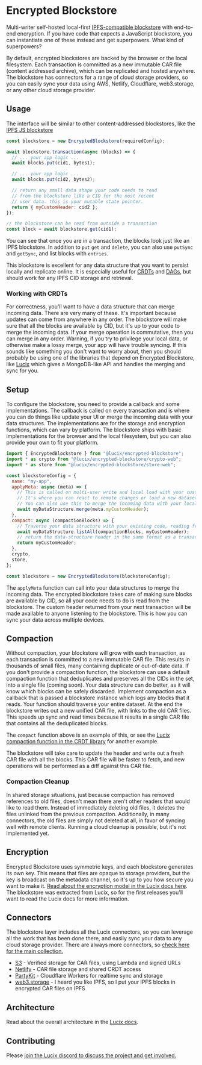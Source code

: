 # Encrypted Blockstore

Multi-writer self-hosted local-first [IPFS-compatible blockstore](https://ipfs.tech) with end-to-end encryption. If you have code that expects a JavaScript blockstore, you can instantiate one of these instead and get superpowers. What kind of superpowers?

By default, encrypted blockstores are backed by the browser or the local filesystem. Each transaction is committed as a new immutable CAR file (content addressed archive), which can be replicated and hosted anywhere. The blockstore has connectors for a range of cloud storage providers, so you can easily sync your data using AWS, Netlify, Cloudflare, web3.storage, or any other cloud storage provider.

## Usage

The interface will be similar to other content-addressed blockstores, like the [IPFS JS blockstore](https://github.com/ipfs/js-stores)

```js
const blockstore = new EncryptedBlockstore(requiredConfig);

await blockstore.transaction(async (blocks) => {
  // ... your app logic ...
  await blocks.put(cid1, bytes1);

  // ... your app logic ...
  await blocks.put(cid2, bytes2);

  // return any small data shape your code needs to read
  // from the blockstore like a CID for the most recent
  // user data. this is your mutable state pointer.
  return { myCustomHeader: cid2 };
});

// the blockstore can be read from outside a transaction
const block = await blockstore.get(cid1);
```

You can see that once you are in a transaction, the blocks look just like an IPFS blockstore. In addition to `put` `get` and `delete`, you can also use `putSync` and `getSync`, and list blocks with `entries`.

This blockstore is excellent for any data structure that you want to persist locally and replicate online. It is especially useful for [CRDTs](https://en.wikipedia.org/wiki/Conflict-free_replicated_data_type) and [DAGs](https://en.wikipedia.org/wiki/Directed_acyclic_graph), but should work for any IPFS CID storage and retrieval.

### Working with CRDTs

For correctness, you'll want to have a data structure that can merge incoming data. There are very many of these. It's important because updates can come from anywhere in any order. The blockstore will make sure that all the blocks are available by CID, but it's up to your code to merge the incoming data. If your merge operation is commutative, then you can merge in any order. Warning, if you try to privilege your local data, or otherwise make a lossy merge, your app will have trouble syncing. If this sounds like something you don't want to worry about, then you should probably be using one of the libraries that depend on Encrypted Blockstore, like [Lucix](https://use-lucix.com) which gives a MongoDB-like API and handles the merging and sync for you.

## Setup

To configure the blockstore, you need to provide a callback and some implementations. The callback is called on every transaction and is where you can do things like update your UI or merge the incoming data with your data structures. The implementations are for the storage and encryption functions, which can vary by platform. The blockstore ships with basic implementations for the browser and the local filesystem, but you can also provide your own to fit your platform.

```js
import { EncryptedBlockstore } from "@lucix/encrypted-blockstore";
import * as crypto from "@lucix/encrypted-blockstore/crypto-web";
import * as store from "@lucix/encrypted-blockstore/store-web";

const blockstoreConfig = {
  name: "my-app",
  applyMeta: async (meta) => {
    // This is called on multi-user write and local load with your custom header.
    // It's where you can react to remote changes or load a new dataset.
    // You can also use this to merge the incoming data with your local data.
    await myDataStructure.merge(meta.myCustomHeader);
  },
  compact: async (compactionBlocks) => {
    // Traverse your data structure with your existing code, reading from the compaction blockstore
    await myDataStructure.listAll(compactionBlocks, myCustomHeader);
    // return the data-structure header in the same format as a transaction call
    return myCustomHeader;
  },
  crypto,
  store,
};

const blockstore = new EncryptedBlockstore(blockstoreConfig);
```

The `applyMeta` function can call into your data structures to merge the incoming data. The encrypted blockstore takes care of making sure blocks are available by CID, so all your code needs to do is read from the blockstore. The custom header returned from your next transaction will be made available to anyone listening to the blockstore. This is how you can sync your data across multiple devices.

## Compaction

Without compaction, your blockstore will grow with each transaction, as each transaction is committed to a new immutable CAR file. This results in thousands of small files, many containing duplicate or out-of-date data. If you don't provide a compaction function, the blockstore can use a default compaction function that deduplicates and preserves all the CIDs in the set, into a single file (coming soon). Your data structure can do better, as it will know which blocks can be safely discarded. Implement compaction as a callback that is passed a blockstore instance which logs any blocks that it reads. Your function should traverse your entire dataset. At the end the blockstore writes out a new unified CAR file, with links to the old CAR files. This speeds up sync and read times because it results in a single CAR file that contains all the deduplicated blocks.

The `compact` function above is an example of this, or see the [Lucix compaction function in the CRDT library](https://github.com/lucix-storage/lucix/blob/main/packages/lucix/src/crdt.ts) for another example.

The blockstore will take care to update the header and write out a fresh CAR file with all the blocks. This CAR file will be faster to fetch, and new operations will be performed as a diff against this CAR file.

### Compaction Cleanup

In shared storage situations, just because compaction has removed references to old files, doesn't mean there aren't other readers that would like to read them. Instead of immediately deleting old files, it deletes the files unlinked from the previous compaction. Additionally, in many connectors, the old files are simply not deleted at all, in favor of syncing well with remote clients. Running a cloud cleanup is possible, but it's not implemented yet.

## Encryption

Encrypted Blockstore uses symmetric keys, and each blockstore generates its own key. This means that files are opaque to storage providers, but the key is broadcast on the metadata channel, so it's up to you how secure you want to make it. [Read about the encryption model in the Lucix docs here](https://use-lucix.com/docs/ledger-api/encryption). The blockstore was extracted from Lucix, so for the first releases you'll want to read the Lucix docs for more information.

## Connectors

The blockstore layer includes all the Lucix connectors, so you can leverage all the work that has been done there, and easily sync your data to any cloud storage provider. There are always more connectors, so [check here for the main collection.](https://github.com/lucix-storage/lucix/tree/main/packages)

- [S3](https://github.com/lucix-storage/valid-cid-s3-bucket) - Verified storage for CAR files, using Lambda and signed URLs
- [Netlify](https://www.npmjs.com/package/@lucix/netlify) - CAR file storage and shared CRDT access
- [PartyKit](https://www.npmjs.com/package/@lucix/partykit) - Cloudflare Workers for realtime sync and storage
- [web3.storage](https://www.npmjs.com/package/@lucix/ucan) - I heard you like IPFS, so I put your IPFS blocks in encrypted CAR files on IPFS

## Architecture

Read about the overall architecture in the [Lucix docs](https://use-lucix.com/docs/architecture).

## Contributing

Please [join the Lucix discord to discuss the project and get involved.](https://discord.gg/cCryrNHePH)
